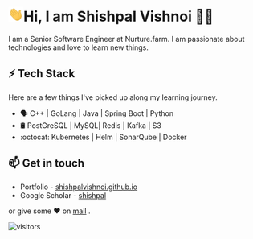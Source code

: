 # <img src="https://raw.githubusercontent.com/ABSphreak/ABSphreak/master/gifs/Hi.gif" width="30px">Hi, I am Shishpal Vishnoi 👨‍💻

I am a Senior Software Engineer at Nurture.farm. I am passionate about technologies and love to learn new things.


## ⚡ Tech Stack

Here are a few things I've picked up along my learning journey.

* 🗣 C++ | GoLang | Java | Spring Boot | Python
* 🛢️ PostGreSQL | MySQL| Redis | Kafka | S3
* :octocat: Kubernetes | Helm | SonarQube | Docker

## 📫 Get in touch
- Portfolio - [shishpalvishnoi.github.io](https://shishpalvishnoi.github.io/)
- Google Scholar - [shishpal](https://scholar.google.com/citations?hl=en&user=Ri9w1ToAAAAJ)

 or give some ♥ on [mail](mailto:shishpal.nitsri@gmail.com) .



![visitors](https://visitor-badge.glitch.me/badge?page_id=shishpalvishnoi/shishpalvishnoi)


 
